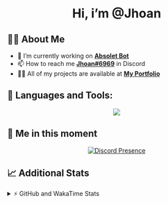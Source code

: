 <h1 align="center">Hi, i’m @Jhoan</h1>

## 🙋‍♂️ About Me

- 🔭 I’m currently working on **[Absolet Bot](https://strider.cloud)**
- 📫 How to reach me **[Jhoan#6969](https://jhoan.monster/)** in Discord
- 👨‍💻 All of my projects are available at **[My Portfolio](https://jhoan.monster)**

## 🚀 Languages and Tools:
<p align="center">
  <a href="https://skillicons.dev">
    <img src="https://skillicons.dev/icons?i=js,ts,html,css,bootstrap,nodejs,express,vscode,neovim,vim,atom,cloudflare,git,github,discord,bots,linux,mongodb,nginx,redis,wordpress,heroku&perline=11" />
  </a>
</p>
  
## 👤 Me in this moment
<p align="center">
    <a href="https://discord.com/users/612460795124776960" target="_blank" rel="nofollow">
        <img src="https://lanyard-profile-readme.vercel.app/api/612460795124776960?idleMessage=Probably%20coding%20Absolet..." alt="Discord Presence" align="center">
    </a>
</p>

## 📈 Additional Stats
<details>
    <summary>⚡ GitHub and WakaTime Stats</summary>
    <br/>

<!--START_SECTION:waka-->
![Code Time](http://img.shields.io/badge/Code%20Time-449%20hrs%2039%20mins-blue)

**🐱 My GitHub Data** 

> 🏆 905 Contributions in the Year 2022
 > 
> 📦 123.8 kB Used in GitHub's Storage 
 > 
> 💼 Opted to Hire
 > 
> 📜 4 Public Repositories 
 > 
> 🔑 34 Private Repositories  
 > 
**I'm an Early 🐤** 

```text
🌞 Morning    78 commits     ██░░░░░░░░░░░░░░░░░░░░░░░   10.76% 
🌆 Daytime    328 commits    ███████████░░░░░░░░░░░░░░   45.24% 
🌃 Evening    290 commits    ██████████░░░░░░░░░░░░░░░   40.0% 
🌙 Night      29 commits     █░░░░░░░░░░░░░░░░░░░░░░░░   4.0%

```
📅 **I'm Most Productive on Monday** 

```text
Monday       132 commits    ████░░░░░░░░░░░░░░░░░░░░░   18.21% 
Tuesday      110 commits    ███░░░░░░░░░░░░░░░░░░░░░░   15.17% 
Wednesday    129 commits    ████░░░░░░░░░░░░░░░░░░░░░   17.79% 
Thursday     73 commits     ██░░░░░░░░░░░░░░░░░░░░░░░   10.07% 
Friday       84 commits     ███░░░░░░░░░░░░░░░░░░░░░░   11.59% 
Saturday     129 commits    ████░░░░░░░░░░░░░░░░░░░░░   17.79% 
Sunday       68 commits     ██░░░░░░░░░░░░░░░░░░░░░░░   9.38%

```


📊 **This Week I Spent My Time On** 

```text
⌚︎ Time Zone: America/Bogota

💬 Programming Languages: 
JavaScript               4 hrs 15 mins       ████████████████████░░░░░   80.56% 
YAML                     49 mins             ████░░░░░░░░░░░░░░░░░░░░░   15.52% 
JSON                     8 mins              ░░░░░░░░░░░░░░░░░░░░░░░░░   2.79% 
TypeScript               3 mins              ░░░░░░░░░░░░░░░░░░░░░░░░░   1.13%

🔥 Editors: 
VS Code                  5 hrs 17 mins       █████████████████████████   100.0%

🐱‍💻 Projects: 
Absolet-Bot              5 hrs 17 mins       █████████████████████████   100.0%

💻 Operating System: 
Linux                    5 hrs 17 mins       █████████████████████████   100.0%

```

**I Mostly Code in JavaScript** 

```text
JavaScript               17 repos            █████████████████░░░░░░░░   68.0% 
Java                     3 repos             ███░░░░░░░░░░░░░░░░░░░░░░   12.0% 
TypeScript               2 repos             ██░░░░░░░░░░░░░░░░░░░░░░░   8.0% 
Shell                    1 repo              █░░░░░░░░░░░░░░░░░░░░░░░░   4.0% 
CSS                      1 repo              █░░░░░░░░░░░░░░░░░░░░░░░░   4.0%

```



 Last Updated on 10/10/2022 16:23:59 UTC
<!--END_SECTION:waka-->
</details>
